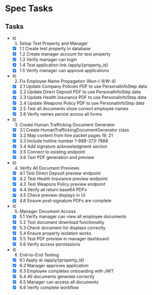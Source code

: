 # Spec Tasks

## Tasks

- [x] 1. Setup Test Property and Manager
  - [x] 1.1 Create test property in database
  - [x] 1.2 Create manager account for test property
  - [x] 1.3 Verify manager can login
  - [x] 1.4 Test application link /apply/{property_id}
  - [x] 1.5 Verify manager can approve applications

- [x] 2. Fix Employee Name Propagation (Non-I-9/W-4)
  - [x] 2.1 Update Company Policies PDF to use PersonalInfoStep data
  - [x] 2.2 Update Direct Deposit PDF to use PersonalInfoStep data
  - [x] 2.3 Update Health Insurance PDF to use PersonalInfoStep data
  - [x] 2.4 Update Weapons Policy PDF to use PersonalInfoStep data
  - [x] 2.5 Test all documents show correct employee names
  - [x] 2.6 Verify names persist across all forms

- [x] 3. Create Human Trafficking Document Generator
  - [x] 3.1 Create HumanTraffickingDocumentGenerator class
  - [x] 3.2 Map content from hire packet pages 19, 21
  - [x] 3.3 Include hotline number 1-888-373-7888
  - [x] 3.4 Add signature acknowledgment section
  - [x] 3.5 Connect to existing endpoint
  - [x] 3.6 Test PDF generation and preview

- [x] 4. Verify All Document Previews
  - [x] 4.1 Test Direct Deposit preview endpoint
  - [x] 4.2 Test Health Insurance preview endpoint
  - [x] 4.3 Test Weapons Policy preview endpoint
  - [x] 4.4 Verify all return base64 PDFs
  - [x] 4.5 Check preview displays in UI
  - [x] 4.6 Ensure post-signature PDFs are complete

- [x] 5. Manager Document Access
  - [x] 5.1 Verify manager can view all employee documents
  - [x] 5.2 Test document download functionality
  - [x] 5.3 Check document list displays correctly
  - [x] 5.4 Ensure property isolation works
  - [x] 5.5 Test PDF preview in manager dashboard
  - [x] 5.6 Verify access permissions

- [x] 6. End-to-End Testing
  - [x] 6.1 Apply at /apply/{property_id}
  - [x] 6.2 Manager approves application
  - [x] 6.3 Employee completes onboarding with JWT
  - [x] 6.4 All documents generate correctly
  - [x] 6.5 Manager can access all documents
  - [x] 6.6 Verify complete workflow
